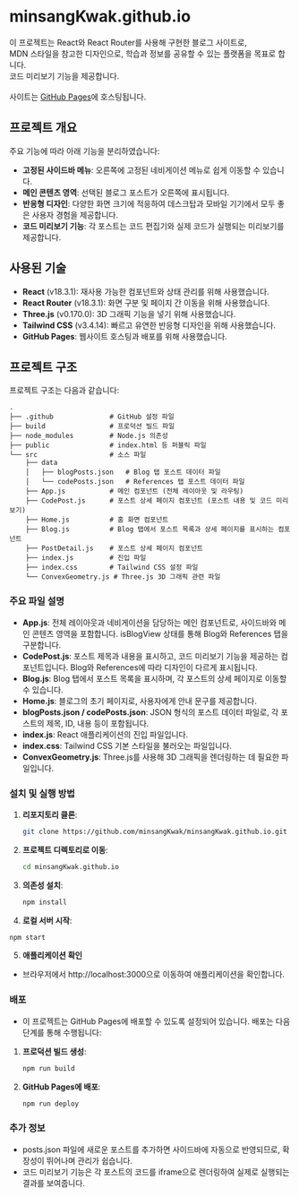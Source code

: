 # minsangKwak.github.io

이 프로젝트는 React와 React Router를 사용해 구현한 블로그 사이트로, <br/>
MDN 스타일을 참고한 디자인으로, 학습과 정보를 공유할 수 있는 플랫폼을 목표로 합니다. <br/>
코드 미리보기 기능을 제공합니다. <br/><br/>
사이트는 [GitHub Pages](https://minsangkwak.github.io/)에 호스팅됩니다.

## 프로젝트 개요

주요 기능에 따라 아래 기능을 분리하였습니다:

-   **고정된 사이드바 메뉴**: 오른쪽에 고정된 네비게이션 메뉴로 쉽게 이동할 수 있습니다.
-   **메인 콘텐츠 영역**: 선택된 블로그 포스트가 오른쪽에 표시됩니다.
-   **반응형 디자인**: 다양한 화면 크기에 적응하여 데스크탑과 모바일 기기에서 모두 좋은 사용자 경험을 제공합니다.
-   **코드 미리보기 기능**: 각 포스트는 코드 편집기와 실제 코드가 실행되는 미리보기를 제공합니다.

## 사용된 기술

-   **React** (v18.3.1): 재사용 가능한 컴포넌트와 상태 관리를 위해 사용했습니다.
-   **React Router** (v18.3.1): 화면 구분 및 페이지 간 이동을 위해 사용했습니다.
-   **Three.js** (v0.170.0): 3D 그래픽 기능을 넣기 위해 사용했습니다.
-   **Tailwind CSS** (v3.4.14): 빠르고 유연한 반응형 디자인을 위해 사용했습니다.
-   **GitHub Pages**: 웹사이트 호스팅과 배포를 위해 사용했습니다.

## 프로젝트 구조

프로젝트 구조는 다음과 같습니다:

```plaintext
.
├── .github              # GitHub 설정 파일
├── build                # 프로덕션 빌드 파일
├── node_modules         # Node.js 의존성
├── public               # index.html 등 퍼블릭 파일
└── src                  # 소스 파일
    ├── data
    │   ├── blogPosts.json   # Blog 탭 포스트 데이터 파일
    │   └── codePosts.json   # References 탭 포스트 데이터 파일
    ├── App.js           # 메인 컴포넌트 (전체 레이아웃 및 라우팅)
    ├── CodePost.js      # 포스트 상세 페이지 컴포넌트 (포스트 내용 및 코드 미리보기)
    ├── Home.js          # 홈 화면 컴포넌트
    ├── Blog.js          # Blog 탭에서 포스트 목록과 상세 페이지를 표시하는 컴포넌트
    ├── PostDetail.js    # 포스트 상세 페이지 컴포넌트
    ├── index.js         # 진입 파일
    ├── index.css        # Tailwind CSS 설정 파일
    └── ConvexGeometry.js # Three.js 3D 그래픽 관련 파일
```

### 주요 파일 설명

-   **App.js**: 전체 레이아웃과 네비게이션을 담당하는 메인 컴포넌트로, 사이드바와 메인 콘텐츠 영역을 포함합니다. isBlogView 상태를 통해 Blog와 References 탭을 구분합니다.
-   **CodePost.js**: 포스트 제목과 내용을 표시하고, 코드 미리보기 기능을 제공하는 컴포넌트입니다. Blog와 References에 따라 디자인이 다르게 표시됩니다.
-   **Blog.js**: Blog 탭에서 포스트 목록을 표시하며, 각 포스트의 상세 페이지로 이동할 수 있습니다.
-   **Home.js**: 블로그의 초기 페이지로, 사용자에게 안내 문구를 제공합니다.
-   **blogPosts.json / codePosts.json**: JSON 형식의 포스트 데이터 파일로, 각 포스트의 제목, ID, 내용 등이 포함됩니다.
-   **index.js**: React 애플리케이션의 진입 파일입니다.
-   **index.css**: Tailwind CSS 기본 스타일을 불러오는 파일입니다.
-   **ConvexGeometry.js**: Three.js를 사용해 3D 그래픽을 렌더링하는 데 필요한 파일입니다.

### 설치 및 실행 방법

1. **리포지토리 클론**:

    ```bash
    git clone https://github.com/minsangKwak/minsangKwak.github.io.git
    ```

2. **프로젝트 디렉토리로 이동**:

    ```bash
    cd minsangKwak.github.io
    ```

3. **의존성 설치**:

    ```bash
    npm install
    ```

4. **로컬 서버 시작**:

```bash
npm start
```

5. **애플리케이션 확인**

-   브라우저에서 http://localhost:3000으로 이동하여 애플리케이션을 확인합니다.

### 배포

-   이 프로젝트는 GitHub Pages에 배포할 수 있도록 설정되어 있습니다. 배포는 다음 단계를 통해 수행됩니다:

1. **프로덕션 빌드 생성**:

    ```bash
    npm run build
    ```

2. **GitHub Pages에 배포**:

    ```bash
    npm run deploy
    ```

### 추가 정보

-   posts.json 파일에 새로운 포스트를 추가하면 사이드바에 자동으로 반영되므로, 확장성이 뛰어나며 관리가 쉽습니다.
-   코드 미리보기 기능은 각 포스트의 코드를 iframe으로 렌더링하여 실제로 실행되는 결과를 보여줍니다.
